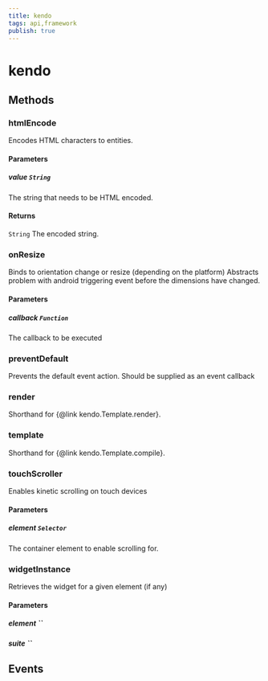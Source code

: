 ```yaml
---
title: kendo
tags: api,framework
publish: true
---
```


# kendo

## Methods

### htmlEncode

Encodes HTML characters to entities.

#### Parameters

##### value `String`

The string that needs to be HTML encoded.

#### Returns

`String` The encoded string.

### onResize

Binds to orientation change or resize (depending on the platform)
Abstracts problem with android triggering event before the dimensions have changed.

#### Parameters

##### callback `Function`

The callback to be executed

### preventDefault

Prevents the default event action. Should be supplied as an event callback

### render

Shorthand for {@link kendo.Template.render}.

### template

Shorthand for {@link kendo.Template.compile}.

### touchScroller

Enables kinetic scrolling on touch devices

#### Parameters

##### element `Selector`

The container element to enable scrolling for.

### widgetInstance

Retrieves the widget for a given element (if any)

#### Parameters

##### element ``



##### suite ``



## Events
